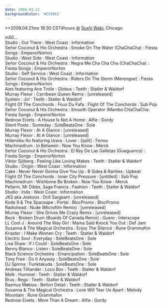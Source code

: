 ```yaml
---
date: 2008.04.21
backgroundColor: '#CC99CC'
---
```


\>>2008.04.21mo 18:30 CST4hours @ [Sushi Wabi](http://www.sushiwabi.com/), Chicago

m50...  
Studio : Out There : West Coast : Information  
Señor Coconut & His Orchestra : Smoke On The Water (ChaChaCha) : Fiesta Songs : EmperorNorton  
Studio : West Side : West Coast : Information  
Señor Coconut & His Orchestra : Negra Me Cha Cha Cha (ChaChaCha) : Fiesta Songs : EmperorNorton  
Studio : Self Service : West Coast : Information  
Señor Coconut & His Orchestra : Riders On The Storm (Merengue) : Fiesta Songs : EmperorNorton  
Aies featuring Ane Trolle : Globus : Teeth : Statler & Waldorf  
Murray Flexor : Carribean Queen Remix : \[unreleased\]  
System : Jo! : Teeth : Statler & Waldorf  
Flight Of The Conchords : Foux Du Fafa : Flight Of The Conchords : Sub Pop  
Señor Coconut & His Orchestra : Smooth Operator (Mambo ChaChaCha: Fiesta Songs : EmperorNorton  
Rednow Eivets : A House Is Not A Home : Alfie : Gordy  
Silent Poets : Someday : SoleBeatsOne : Sole  
Murray Flexor : At A Glance : \[unreleased\]  
Murray Flexor : At A Glance : \[unreleased\]  
Hidenobu Ito featuring Urara : Lover : \[split\] : Fenou  
Machinedrum : In Between : Now You Know : Merck  
Señor Coconut & His Orchestra : El Rey De Las Galletas (Guaguanco) : Fiesta Songs : EmperorNorton  
Viktor Sjöberg : Feeling Like Loving Makes : Teeth : Statler & Waldorf  
Studio : Origin : West Coast : Information  
Cake : Never Never Gonna Give You Up : B Sides & Rarities : Upbeat  
Flight Of The Conchords : Inner City Pressure : \[untitled\] : Sub Pop  
Machinedrum : Wishbone Be Broken : Now You Know : Merck  
Pellarin, Mr Dibbs, Sage Francis : Fashion : Teeth : Statler & Waldorf  
Studio : Indo : West Coast : Information  
JKS aka Jeekoos : Drill Sargeant : \[unreleased\]  
Kode 9 & The Spaceape : Portal : BlocPromo : BlocPromo  
Radiohead : Nude (Microfilm Remix) : \[unreleased\]  
Murray Flexor : She Drives Me Crazy Remix : \[unreleased\]  
Beck : Broken Drum (Boards Of Canada Remix) : Guero : Interscope  
LL Cool J : Around The Way Girl : Mama Said Knock You Out : Def Jam  
Susanna & The Magical Orchestra : Enjoy The Silence : Rune Grammafon  
Knaster : I Make Women Cry : Teeth : Statler & Waldorf  
Electric Soul : Everyday : SoleBeatsOne : Sole  
Lisa Shaw : If I Could : SoleBeatsOne : Sole  
Benny Blanco : Listen : SoleBeatsOne : Sole  
Black Science Orchestra : Emancipation : SoleBeatsOne : Sole  
Tony Free : Do It Anyway : SoleBeatsOne : Sole  
DJ Spinna : Funktakuda : SoleBeatsOne : Sole  
Andreas Tilliander : Loco Box : Teeth : Statler & Waldorf  
Melk : Hummel : Teeth : Statler & Waldorf  
Brus : Rega : Teeth : Statler & Waldorf  
Rasmus Møbius : Belton Detail : Teeth : Statler & Waldorf  
Susanna & The Magical Orchestra : Love Will Tear Us Apart : Melody Mountain : Rune Grammafon  
Rednow Eivets : More Than A Dream : Alfie : Gordy